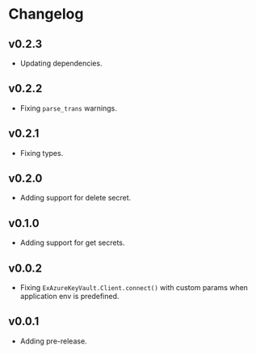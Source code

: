 # Changelog

## v0.2.3

  * Updating dependencies.

## v0.2.2

  * Fixing `parse_trans` warnings.

## v0.2.1

  * Fixing types.

## v0.2.0

  * Adding support for delete secret.

## v0.1.0

  * Adding support for get secrets.

## v0.0.2

  * Fixing `ExAzureKeyVault.Client.connect()` with custom params when application env is predefined.

## v0.0.1

  * Adding pre-release.